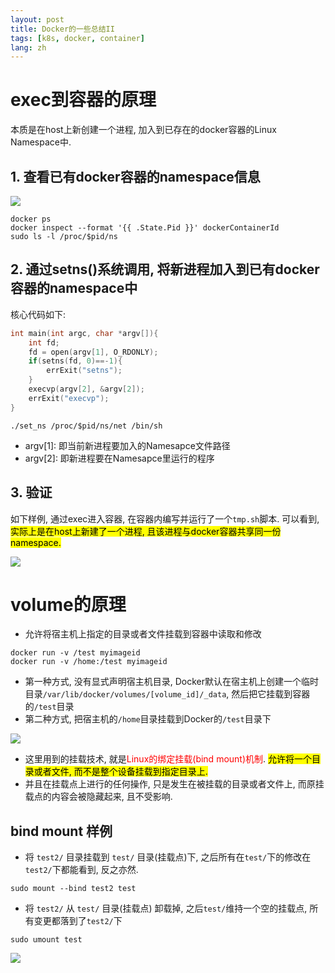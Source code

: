 ```yaml
---
layout: post
title: Docker的一些总结II
tags: [k8s, docker, container]
lang: zh
---
```



# exec到容器的原理
本质是在host上新创建一个进程, 加入到已存在的docker容器的Linux Namespace中.

## 1. 查看已有docker容器的namespace信息

![](https://davywalker-bucket.oss-cn-shanghai.aliyuncs.com/img/202206122047763.svg)

```shell
docker ps
docker inspect --format '{{ .State.Pid }}' dockerContainerId
sudo ls -l /proc/$pid/ns
```

## 2. 通过setns()系统调用, 将新进程加入到已有docker容器的namespace中

核心代码如下: 

```set_ns.c
int main(int argc, char *argv[]){
	int fd;
	fd = open(argv[1], O_RDONLY);
	if(setns(fd, 0)==-1){
		errExit("setns");
	}
	execvp(argv[2], &argv[2]);
	errExit("execvp");
}
```

```shell
./set_ns /proc/$pid/ns/net /bin/sh
```
- argv[1]: 即当前新进程要加入的Namesapce文件路径
- argv[2]: 即新进程要在Namesapce里运行的程序


## 3. 验证
如下样例, 通过exec进入容器, 在容器内编写并运行了一个`tmp.sh`脚本. 
可以看到, <mark>实际上是在host上新建了一个进程, 且该进程与docker容器共享同一份namespace.</mark>

![](https://davywalker-bucket.oss-cn-shanghai.aliyuncs.com/img/202206122112834.svg)

# volume的原理

- 允许将宿主机上指定的目录或者文件挂载到容器中读取和修改

```shell
docker run -v /test myimageid
docker run -v /home:/test myimageid
```

- 第一种方式, 没有显式声明宿主机目录, Docker默认在宿主机上创建一个临时目录`/var/lib/docker/volumes/[volume_id]/_data`, 然后把它挂载到容器的`/test`目录
- 第二种方式, 把宿主机的`/home`目录挂载到Docker的`/test`目录下

![](https://davywalker-bucket.oss-cn-shanghai.aliyuncs.com/img/202206122150473.svg)

- 这里用到的挂载技术, 就是<font color='red'>Linux的绑定挂载(bind mount)机制</font>. <mark>允许将一个目录或者文件, 而不是整个设备挂载到指定目录上.</mark>
- 并且在挂载点上进行的任何操作, 只是发生在被挂载的目录或者文件上, 而原挂载点的内容会被隐藏起来, 且不受影响.


## bind mount 样例

- 将 `test2/` 目录挂载到 `test/` 目录(挂载点)下, 之后所有在`test/`下的修改在`test2/`下都能看到, 反之亦然.

```shell
sudo mount --bind test2 test
```

- 将 `test2/` 从 `test/` 目录(挂载点) 卸载掉, 之后`test/`维持一个空的挂载点, 所有变更都落到了`test2/`下

```shell
sudo umount test
```

![](https://davywalker-bucket.oss-cn-shanghai.aliyuncs.com/img/202206122208304.svg)